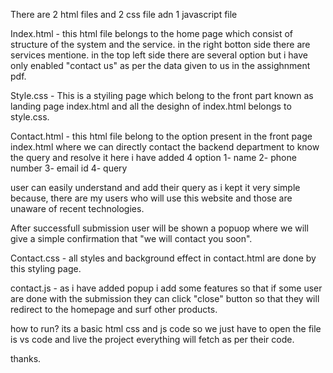 There are 2 html files and 2 css file adn 1 javascript file 

Index.html - this html file belongs to the home page which consist of structure of the system and the service. in the right botton side there are services mentione.
in the top left side there are several option but i have only enabled "contact us" as per the data given to us in the assighnment pdf.

Style.css - This is a styiling page which belong to the front part known as landing page index.html and all the desighn of index.html belongs to style.css.

Contact.html - this html file belong to the option present in the front page index.html where we can directly contact the backend department to know the query and resolve it 
here i have added 4 option 
1- name
2- phone number
3- email id
4- query 

user can easily understand and add their query as i kept it very simple because, there are my users who will use this website and those are unaware of recent technologies.

After successfull submission user will be shown a popuop where we will give a simple confirmation that "we will contact you soon".

Contact.css - all styles and background effect in contact.html are done by this styling page.

contact.js - as i have added popup i add some features so that if some user are done with the submission they can click "close" button so that they will redirect to the homepage and surf other products.

how to run?
its a basic html css and js code so we just have to open the file is vs code and live the project everything will fetch as per their code.

thanks.


